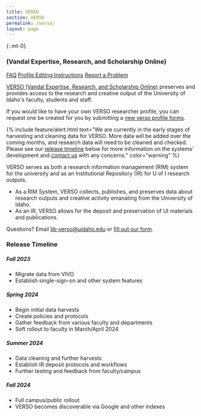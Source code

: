 ```yaml
---
title: VERSO 
section: VERSO
permalink: /verso/
layout: page
---
```


{:.mt-0}
### (Vandal Expertise, Research, and Scholarship Online)

<p class="text-center">
    <a href="{{ '/verso/faq.html' | relative_url }}" class="btn btn-outline-pride-gold m-2" ><span class="fas fa-question"></span> FAQ</a>
    <a href="{{ '/verso/profile.html' | relative_url }}" class="btn btn-outline-pride-gold m-2" ><span class="fas fa-tools"></span> Profile Editing Instructions</a>
    <a href="https://forms.office.com/r/Kef7ziHzHy" class="btn btn-outline-pride-gold m-2" target="_blank" rel="noopener"><span class="fas fa-exclamation"></span> Report a Problem</a>
</p>

[VERSO (Vandal Expertise, Research, and Scholarship Online)](https://verso.uidaho.edu/) preserves and provides access to the research and creative output of the University of Idaho's faculty, students and staff.

If you would like to have your own VERSO researcher profile, you can request one be created for you by submitting a [new verso profile forms](https://uidaho.co1.qualtrics.com/jfe/form/SV_0rlPakZsYWSG4zc).

{% include feature/alert.html text="We are currently in the early stages of harvesting and cleaning data for VERSO. More data will be added over the coming months, and research data will need to be cleaned and checked. Please see our [release timeline](#release-timeline) below for more information on the systems' development and [contact us](https://forms.office.com/r/Kef7ziHzHy) with any concerns." color="warning" %}

VERSO serves as both a research information management (RIM) system for the university and as an Institutional Repository (IR) for U of I research outputs. 

- As a RIM System, VERSO collects, publishes, and preserves  data about research outputs and creative activity emanating from the University of Idaho. 
- As an IR, VERSO allows for the deposit and preservation of UI materials and publications. 

Questions? Email [lib-verso@uidaho.edu](mailto:lib-verso@uidaho.edu) or [fill out our form](https://forms.office.com/r/Kef7ziHzHy). 



### Release Timeline

##### Fall 2023 

- Migrate data from VIVO
- Establish single-sign-on and other system features 

##### Spring 2024 

- Begin initial data harvests
- Create policies and protocols
- Gather feedback from various faculty and departments
- Soft rollout to faculty in March/April 2024

##### Summer 2024

- Data cleaning and further harvests
- Establish IR deposit protocols and workflows
- Further testing and feedback from faculty/campus

##### Fall 2024 

- Full campus/public rollout
- VERSO becomes discoverable via Google and other indexes

